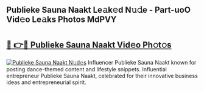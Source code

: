 ## Publieke Sauna Naakt Le𝚊k𝚎d N𝚞𝚍e - Part-uoO Vid𝚎o Le𝚊ks Photos MdPVY

# <h2><a href="http://fb2us44.evod.top/?m=Publieke+Sauna+Naakt">🔗 👉🔴 Publieke Sauna Naakt Vid𝚎o Ph𝚘t𝚘s</a></h2>

[![Publieke Sauna Naakt N𝚞d𝚎s](https://i.imgur.com/8V9OHl7.gif)](http://fb2us44.evod.top/?m=Publieke+Sauna+Naakt)
Influencer Publieke Sauna Naakt known for posting dance-themed content and lifestyle snippets. Influential entrepreneur Publieke Sauna Naakt, celebrated for their innovative business ideas and entrepreneurial spirit. 
